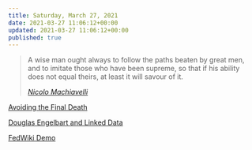 ```yaml
---
title: Saturday, March 27, 2021
date: 2021-03-27 11:06:12+00:00
updated: 2021-03-27 11:06:12+00:00
published: true
---
```


> A wise man ought always to follow the paths beaten by great men, and to imitate those who have been supreme, so that if his ability does not equal theirs, at least it will savour of it.
>
> <cite>[Nicolo Machiavelli](https://constitution.org/2-Authors/mac/prince06.htm) </cite>

[Avoiding the Final Death](/avoiding-the-final-death/)

[Douglas Engelbart and Linked Data](/douglas-engelbart-and-linked-data/)

[FedWiki Demo](/fedwiki-demo/)

